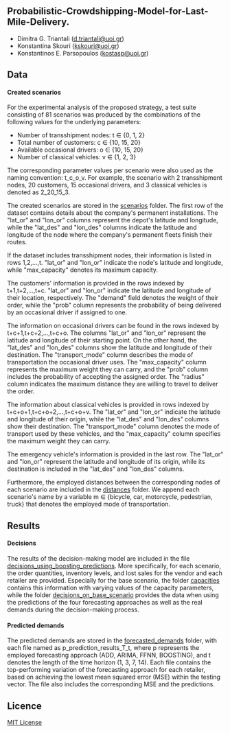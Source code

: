 ## Probabilistic-Crowdshipping-Model-for-Last-Mile-Delivery.
- Dimitra G. Triantali (d.triantali@uoi.gr)
- Konstantina Skouri (kskouri@uoi.gr)
- Konstantinos E. Parsopoulos (kostasp@uoi.gr)

## Data

#### Created scenarios

For the experimental analysis of the proposed strategy, a test suite consisting of 81 scenarios was produced by the combinations of the following values for the underlying parameters:

- Number of transshipment nodes: t &isin; \{0, 1, 2\}
- Total number of customers: c &isin; \{10, 15, 20\}
- Available occasional drivers: o &isin; \{10, 15, 20\}
- Number of classical vehicles: v &isin; \{1, 2, 3\}

The corresponding parameter values per scenario were also used as the naming convention: t_c_o_v. For example, the scenario with 2 transshipment nodes, 20 customers, 15 occasional drivers, and 3 classical vehicles is denoted as 2_20_15_3. 

The created scenarios are stored in the [scenarios]() folder. The first row of the dataset contains details about the company's permanent installations. The "lat_or" and "lon_or" columns represent the depot's latitude and longitude, while the "lat_des" and "lon_des" columns indicate the latitude and longitude of the node where the company's permanent fleets finish their routes. 

If the dataset includes transshipment nodes, their information is listed in rows 1,2,…,t. "lat_or" and "lon_or" indicate the node's latitude and longitude, while "max_capacity" denotes its maximum capacity. 

The customers' information is provided in the rows indexed by t+1,t+2,...,t+c. "lat_or" and "lon_or" indicate the latitude and longitude of their location, respectively. The "demand" field denotes the weight of their order, while the "prob" column represents the probability of being delivered by an occasional driver if assigned to one. 

The information on occasional drivers can be found in the rows indexed by t+c+1,t+c+2,...,t+c+o. The columns "lat_or" and "lon_or" represent the latitude and longitude of their starting point. On the other hand, the "lat_des" and "lon_des" columns show the latitude and longitude of their destination. The "transport_mode" column describes the mode of transportation the occasional driver uses. The "max_capacity" column represents the maximum weight they can carry, and the "prob" column includes the probability of accepting the assigned order. The "radius" column indicates the maximum distance they are willing to travel to deliver the order. 

The information about classical vehicles is provided in rows indexed by t+c+o+1,t+c+o+2,...,t+c+o+v. The "lat_or" and "lon_or" indicate the latitude and longitude of their origin, while the "lat_des" and "lon_des" columns show their destination. The "transport_mode" column denotes the mode of transport used by these vehicles, and the "max_capacity" column specifies the maximum weight they can carry. 

The emergency vehicle's information is provided in the last row. The "lat_or" and "lon_or" represent the latitude and longitude of its origin, while its destination is included in the "lat_des" and "lon_des" columns.

Furthermore, the employed distances between the corresponding nodes of each scenario are included in the [distances]() folder. We append each scenario's name by a variable m &isin; \{bicycle, car, motorcycle, pedestrian, truck\} that denotes the employed mode of transportation.

## Results

#### Decisions

The results of the decision-making model are included in the file [decisions_using_boosting_predictions](https://github.com/DimitraTriantali/Data-driven-optimization-of-vendor-managed-inventory-for-replenishment-and-distribution-decisions/blob/aa91360599262e5b278926e65e0f8df58bc06338/results/decisions/decisions_using_boosting_predictions.zip). More specifically, for each scenario, the order quantities, inventory levels, and lost sales for the vendor and each retailer are provided. Especially for the base scenario, the folder [capacities](https://github.com/DimitraTriantali/Data-driven-optimization-of-vendor-managed-inventory-for-replenishment-and-distribution-decisions/tree/cc9df78bc4a1ecca763e4408a7b0ed3560dc9628/results/decisions/capacities) contains this information with varying values of the capacity parameters, while the folder [decisions_on_base_scenario](https://github.com/DimitraTriantali/Data-driven-optimization-of-vendor-managed-inventory-for-replenishment-and-distribution-decisions/tree/cc9df78bc4a1ecca763e4408a7b0ed3560dc9628/results/decisions/decisions_on_base_scenario) provides the data when using the predictions of the four forecasting approaches as well as the real demands during the decision-making process.

#### Predicted demands

The predicted demands are stored in the [forecasted_demands](https://github.com/DimitraTriantali/Data-driven-optimization-of-vendor-managed-inventory-for-replenishment-and-distribution-decisions/tree/ac7ea8203ce8d29d5b5a3d23e090849b26785c40/results/forecasted_demands) folder, with each file named as p_prediction_results_T_t, where p represents the employed forecasting approach (ADD, ARIMA, FFNN, BOOSTING), and t denotes the length of the time horizon (1, 3, 7, 14). Each file contains the top-performing variation of the forecasting approach for each retailer, based on achieving the lowest mean squared error (MSE) within the testing vector. The file also includes the corresponding MSE and the predictions.

## Licence

[MIT License](https://github.com/DimitraTriantali/VMI/blob/1b942e22cf74f78bf53897459dacd401e654d56a/LICENSE)
